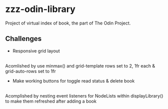 # zzz-odin-library

Project of virtual index of book, the part of The Odin Project.

## Challenges

- Responsive grid layout
<br>
Acomlished by use minmax() and grid-template rows set to 2, 1fr each & grid-auto-rows set to 1fr

- Make working buttons for toggle read status & delete book
<br>
Acomplished by nesting event listeners for NodeLists within displayLibrary() to make them refreshed after adding a book